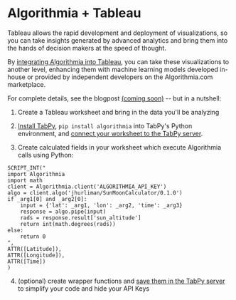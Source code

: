 # Algorithmia + Tableau 

Tableau allows the rapid development and deployment of visualizations, so you can take insights generated by advanced analytics and bring them into the hands of decision makers at the speed of thought.

By
[integrating Algorithmia into Tableau](https://algorithmia.com/developers/integrations),
you can take these visualizations to another level, enhancing them with
machine learning models developed in-house or provided by independent
developers on the Algorithmia.com marketplace.

For complete details, see the blogpost
[(coming soon)](https://blog.algorithmia.com) -- but in a nutshell:

1. Create a Tableau worksheet and bring in the data you'll be analyzing

2. [Install TabPy](https://github.com/tableau/TabPy/blob/master/README.md),
   `pip install algorithmia` into TabPy's Python environment, and
   [connect your worksheet to the TabPy server](https://github.com/tableau/TabPy/blob/master/docs/TableauConfiguration.md).

3. Create calculated fields in your worksheet which execute Algorithmia
   calls using Python:
   
```
SCRIPT_INT("
import Algorithmia
import math
client = Algorithmia.client('ALGORITHMIA_API_KEY')
algo = client.algo('jhurliman/SunMoonCalculator/0.1.0')
if _arg1[0] and _arg2[0]:
    input = {'lat': _arg1, 'lon': _arg2, 'time': _arg3}
    response = algo.pipe(input)
    rads = response.result['sun_altitude']
    return int(math.degrees(rads))
else:
    return 0
",
ATTR([Latitude]),
ATTR([Longitude]),
ATTR([Time])
)
```

4. (optional) create wrapper functions and
   [save them in the TabPy server](./tabpy_saved_functions) to simplify 
   your code and hide your API Keys
